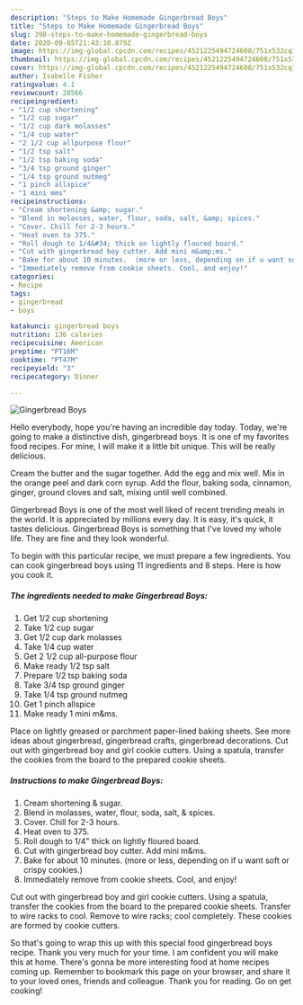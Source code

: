 ```yaml
---
description: "Steps to Make Homemade Gingerbread Boys"
title: "Steps to Make Homemade Gingerbread Boys"
slug: 398-steps-to-make-homemade-gingerbread-boys
date: 2020-09-05T21:43:10.879Z
image: https://img-global.cpcdn.com/recipes/4521225494724608/751x532cq70/gingerbread-boys-recipe-main-photo.jpg
thumbnail: https://img-global.cpcdn.com/recipes/4521225494724608/751x532cq70/gingerbread-boys-recipe-main-photo.jpg
cover: https://img-global.cpcdn.com/recipes/4521225494724608/751x532cq70/gingerbread-boys-recipe-main-photo.jpg
author: Isabelle Fisher
ratingvalue: 4.1
reviewcount: 28566
recipeingredient:
- "1/2 cup shortening"
- "1/2 cup sugar"
- "1/2 cup dark molasses"
- "1/4 cup water"
- "2 1/2 cup allpurpose flour"
- "1/2 tsp salt"
- "1/2 tsp baking soda"
- "3/4 tsp ground ginger"
- "1/4 tsp ground nutmeg"
- "1 pinch allspice"
- "1 mini mms"
recipeinstructions:
- "Cream shortening &amp; sugar."
- "Blend in molasses, water, flour, soda, salt, &amp; spices."
- "Cover. Chill for 2-3 hours."
- "Heat oven to 375."
- "Roll dough to 1/4&#34; thick on lightly floured board."
- "Cut with gingerbread boy cutter. Add mini m&amp;ms."
- "Bake for about 10 minutes.  (more or less, depending on if u want soft or crispy cookies.)"
- "Immediately remove from cookie sheets. Cool, and enjoy!"
categories:
- Recipe
tags:
- gingerbread
- boys

katakunci: gingerbread boys 
nutrition: 136 calories
recipecuisine: American
preptime: "PT16M"
cooktime: "PT47M"
recipeyield: "3"
recipecategory: Dinner

---
```



![Gingerbread Boys](https://img-global.cpcdn.com/recipes/4521225494724608/751x532cq70/gingerbread-boys-recipe-main-photo.jpg)

Hello everybody, hope you're having an incredible day today. Today, we're going to make a distinctive dish, gingerbread boys. It is one of my favorites food recipes. For mine, I will make it a little bit unique. This will be really delicious.

Cream the butter and the sugar together. Add the egg and mix well. Mix in the orange peel and dark corn syrup. Add the flour, baking soda, cinnamon, ginger, ground cloves and salt, mixing until well combined.

Gingerbread Boys is one of the most well liked of recent trending meals in the world. It is appreciated by millions every day. It is easy, it's quick, it tastes delicious. Gingerbread Boys is something that I've loved my whole life. They are fine and they look wonderful.


To begin with this particular recipe, we must prepare a few ingredients. You can cook gingerbread boys using 11 ingredients and 8 steps. Here is how you cook it.

<!--inarticleads1-->

##### The ingredients needed to make Gingerbread Boys:

1. Get 1/2 cup shortening
1. Take 1/2 cup sugar
1. Get 1/2 cup dark molasses
1. Take 1/4 cup water
1. Get 2 1/2 cup all-purpose flour
1. Make ready 1/2 tsp salt
1. Prepare 1/2 tsp baking soda
1. Take 3/4 tsp ground ginger
1. Take 1/4 tsp ground nutmeg
1. Get 1 pinch allspice
1. Make ready 1 mini m&amp;ms.


Place on lightly greased or parchment paper-lined baking sheets. See more ideas about gingerbread, gingerbread crafts, gingerbread decorations. Cut out with gingerbread boy and girl cookie cutters. Using a spatula, transfer the cookies from the board to the prepared cookie sheets. 

<!--inarticleads2-->

##### Instructions to make Gingerbread Boys:

1. Cream shortening &amp; sugar.
1. Blend in molasses, water, flour, soda, salt, &amp; spices.
1. Cover. Chill for 2-3 hours.
1. Heat oven to 375.
1. Roll dough to 1/4&#34; thick on lightly floured board.
1. Cut with gingerbread boy cutter. Add mini m&amp;ms.
1. Bake for about 10 minutes.  (more or less, depending on if u want soft or crispy cookies.)
1. Immediately remove from cookie sheets. Cool, and enjoy!


Cut out with gingerbread boy and girl cookie cutters. Using a spatula, transfer the cookies from the board to the prepared cookie sheets. Transfer to wire racks to cool. Remove to wire racks; cool completely. These cookies are formed by cookie cutters. 

So that's going to wrap this up with this special food gingerbread boys recipe. Thank you very much for your time. I am confident you will make this at home. There's gonna be more interesting food at home recipes coming up. Remember to bookmark this page on your browser, and share it to your loved ones, friends and colleague. Thank you for reading. Go on get cooking!

